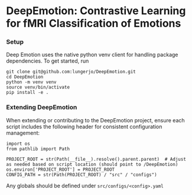 # DeepEmotion: Contrastive Learning for fMRI Classification of Emotions

### Setup
Deep Emotion uses the native python venv client for handling package dependencies. To get started, run

```
git clone git@github.com:lungerjo/DeepEmotion.git
cd DeepEmotion
python -m venv venv
source venv/bin/activate
pip install -e .
```

### Extending DeepEmotion

When extending or contributing to the DeepEmotion project, ensure each script includes the following header for consistent configuration management:

```
import os
from pathlib import Path

PROJECT_ROOT = str(Path(__file__).resolve().parent.parent)  # Adjust as needed based on script location (should point to /DeepEmotion)
os.environ['PROJECT_ROOT'] = PROJECT_ROOT
CONFIG_PATH = str(Path(PROJECT_ROOT) / "src" / "configs")
```

Any globals should be defined under `src/configs/<config>.yaml`
